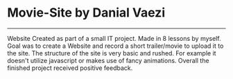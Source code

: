 # Movie-Site by Danial Vaezi
--------------------------------------------------------------------
Website Created as part of a small IT project. 
Made in 8 lessons by myself. 
Goal was to create a Website and record a short trailer/movie to upload it to the site. 
The structure of the site is very basic and rushed. For example it doesn't utilize javascript or makes use of fancy animations. 
Overall the finished project received positive feedback.
